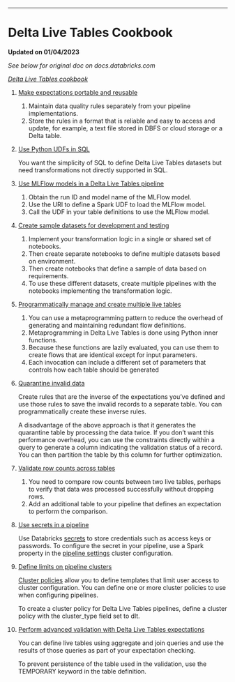 ***
# Delta Live Tables Cookbook

**Updated on 01/04/2023**

*See below for original doc on docs.databricks.com*

*[Delta Live Tables cookbook](https://docs.databricks.com/workflows/delta-live-tables/delta-live-tables-cookbook.html#delta-live-tables-cookbook)*

1. [Make expectations portable and reusable](https://docs.databricks.com/workflows/delta-live-tables/delta-live-tables-cookbook.html#make-expectations-portable-and-reusable)
    1. Maintain data quality rules separately from your pipeline implementations.
    2. Store the rules in a format that is reliable and easy to access and update, for example, a text file stored in DBFS or cloud storage or a Delta table.
2. [Use Python UDFs in SQL](https://docs.databricks.com/workflows/delta-live-tables/delta-live-tables-cookbook.html#use-python-udfs-in-sql)
    
    You want the simplicity of SQL to define Delta Live Tables datasets but need transformations not directly supported in SQL.

3. [Use MLFlow models in a Delta Live Tables pipeline](https://docs.databricks.com/workflows/delta-live-tables/delta-live-tables-cookbook.html#use-mlflow-models-in-a-delta-live-tables-pipeline)
    1. Obtain the run ID and model name of the MLFlow model. 
    2. Use the URI to define a Spark UDF to load the MLFlow model.
    3. Call the UDF in your table definitions to use the MLFlow model.
4. [Create sample datasets for development and testing](https://docs.databricks.com/workflows/delta-live-tables/delta-live-tables-cookbook.html#create-sample-datasets-for-development-and-testing)
    1. Implement your transformation logic in a single or shared set of notebooks.
    2. Then create separate notebooks to define multiple datasets based on environment.
    3. Then create notebooks that define a sample of data based on requirements. 
    4. To use these different datasets, create multiple pipelines with the notebooks implementing the transformation logic. 
5. [Programmatically manage and create multiple live tables](https://docs.databricks.com/workflows/delta-live-tables/delta-live-tables-cookbook.html#programmatically-manage-and-create-multiple-live-tables)
    1. You can use a metaprogramming pattern to reduce the overhead of generating and maintaining redundant flow definitions. 
    2. Metaprogramming in Delta Live Tables is done using Python inner functions.
    3. Because these functions are lazily evaluated, you can use them to create flows that are identical except for input parameters.
    4. Each invocation can include a different set of parameters that controls how each table should be generated
6. [Quarantine invalid data](https://docs.databricks.com/workflows/delta-live-tables/delta-live-tables-cookbook.html#quarantine-invalid-data)
    
    Create rules that are the inverse of the expectations you’ve defined and use those rules to save the invalid records to a separate table. You can programmatically create these inverse rules. 

    A disadvantage of the above approach is that it generates the quarantine table by processing the data twice. If you don’t want this performance overhead, you can use the constraints directly within a query to generate a column indicating the validation status of a record. You can then partition the table by this column for further optimization.

7. [Validate row counts across tables](https://docs.databricks.com/workflows/delta-live-tables/delta-live-tables-cookbook.html#validate-row-counts-across-tables)
    1. You need to compare row counts between two live tables, perhaps to verify that data was processed successfully without dropping rows.
    2. Add an additional table to your pipeline that defines an expectation to perform the comparison. 
8. [Use secrets in a pipeline](https://docs.databricks.com/workflows/delta-live-tables/delta-live-tables-cookbook.html#use-secrets-in-a-pipeline)
    
    Use Databricks [secrets](https://docs.databricks.com/security/secrets/index.html) to store credentials such as access keys or passwords. To configure the secret in your pipeline, use a Spark property in the [pipeline settings](https://docs.databricks.com/workflows/delta-live-tables/delta-live-tables-configuration.html) cluster configuration.

9. [Define limits on pipeline clusters](https://docs.databricks.com/workflows/delta-live-tables/delta-live-tables-cookbook.html#define-limits-on-pipeline-clusters)

    [Cluster policies](https://docs.databricks.com/administration-guide/clusters/policies.html) allow you to define templates that limit user access to cluster configuration. You can define one or more cluster policies to use when configuring pipelines.

    To create a cluster policy for Delta Live Tables pipelines, define a cluster policy with the cluster_type field set to dlt.

10. [Perform advanced validation with Delta Live Tables expectations](https://docs.databricks.com/workflows/delta-live-tables/delta-live-tables-cookbook.html#perform-advanced-validation-with-delta-live-tables-expectations)

    You can define live tables using aggregate and join queries and use the results of those queries as part of your expectation checking. 
    
    To prevent persistence of the table used in the validation, use the TEMPORARY keyword in the table definition.

